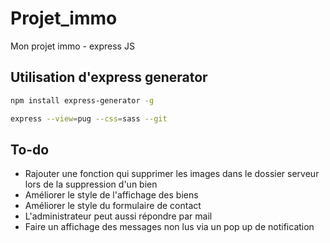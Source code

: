 # Projet_immo
Mon projet immo - express JS 
 
 ## Utilisation d'express generator 

 ```Bash
npm install express-generator -g
 ```

 ```Bash
 express --view=pug --css=sass --git
 ```
 ## To-do 

- Rajouter une fonction qui supprimer les images dans le dossier serveur lors de la suppression d'un bien
- Améliorer le style de l'affichage des biens
- Améliorer le style du formulaire de contact 
- L'administrateur peut aussi répondre par mail 
- Faire un affichage des messages non lus via un pop up de notification
  
